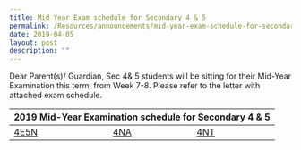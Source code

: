 ```yaml
---
title: Mid Year Exam schedule for Secondary 4 & 5
permalink: /Resources/announcements/mid-year-exam-schedule-for-secondary-4-5/
date: 2019-04-05
layout: post
description: ""
---
```

Dear Parent(s)/ Guardian, Sec 4& 5 students will be sitting for their Mid-Year Examination this term, from Week 7-8. Please refer to the letter with attached exam schedule.

<table>
<thead>
  <tr>
    <th colspan="3" style="text-align: center;" >2019 Mid-Year Examination schedule for Secondary 4 &amp; 5</th>
  </tr>
</thead>
<tbody>
  <tr>
    <td><a href="/files/Announcement/Midyear%20Exam%202019%20Sec4&5/Letter-to-parents-MYE-2019-4E5N.pdf" target ="_blank">4E5N</a></td>
    <td><a href="https://www.sgs.edu.sg/wp-content/uploads/2019/04/Letters-to-parents-MYE-2019-4NA.pdf" target ="_blank">4NA</a></td>
    <td><a href="https://www.sgs.edu.sg/wp-content/uploads/2019/04/Letters-to-parents-MYE-2019-4NT.pdf" target ="_blank">4NT</a></td>
  </tr>
</tbody>
</table>